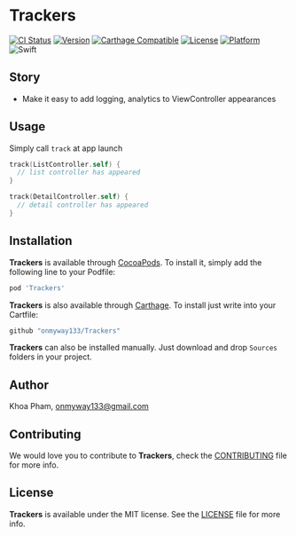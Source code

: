 # Trackers

[![CI Status](http://img.shields.io/travis/onmyway133/Trackers.svg?style=flat)](https://travis-ci.org/onmyway133/Trackers)
[![Version](https://img.shields.io/cocoapods/v/Trackers.svg?style=flat)](http://cocoadocs.org/docsets/Trackers)
[![Carthage Compatible](https://img.shields.io/badge/Carthage-compatible-4BC51D.svg?style=flat)](https://github.com/Carthage/Carthage)
[![License](https://img.shields.io/cocoapods/l/Trackers.svg?style=flat)](http://cocoadocs.org/docsets/Trackers)
[![Platform](https://img.shields.io/cocoapods/p/Trackers.svg?style=flat)](http://cocoadocs.org/docsets/Trackers)
![Swift](https://img.shields.io/badge/%20in-swift%203.0-orange.svg)

## Story

- Make it easy to add logging, analytics to ViewController appearances

## Usage

Simply call `track` at app launch

```swift
track(ListController.self) {
  // list controller has appeared
}

track(DetailController.self) {
  // detail controller has appeared
}
```

## Installation

**Trackers** is available through [CocoaPods](http://cocoapods.org). To install
it, simply add the following line to your Podfile:

```ruby
pod 'Trackers'
```

**Trackers** is also available through [Carthage](https://github.com/Carthage/Carthage).
To install just write into your Cartfile:

```ruby
github "onmyway133/Trackers"
```

**Trackers** can also be installed manually. Just download and drop `Sources` folders in your project.

## Author

Khoa Pham, onmyway133@gmail.com

## Contributing

We would love you to contribute to **Trackers**, check the [CONTRIBUTING](https://github.com/onmyway133/Trackers/blob/master/CONTRIBUTING.md) file for more info.

## License

**Trackers** is available under the MIT license. See the [LICENSE](https://github.com/onmyway133/Trackers/blob/master/LICENSE.md) file for more info.
